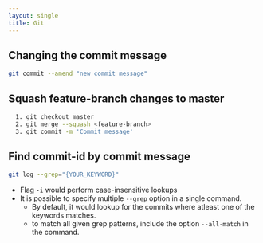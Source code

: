 ```yaml
---
layout: single
title: Git
---
```


## Changing the commit message
```bash
git commit --amend "new commit message"
```

## Squash feature-branch changes to master
```bash
  1. git checkout master
  2. git merge --squash <feature-branch>
  3. git commit -m 'Commit message'
```

## Find commit-id by commit message
```bash
git log --grep="{YOUR_KEYWORD}" 
```

- Flag `-i` would perform case-insensitive lookups
- It is possible to specify multiple `--grep` option in a single command.
  - By default, it would lookup for the commits where atleast one of the keywords matches. 
  - to match all given grep patterns, include the option `--all-match` in the command. 
